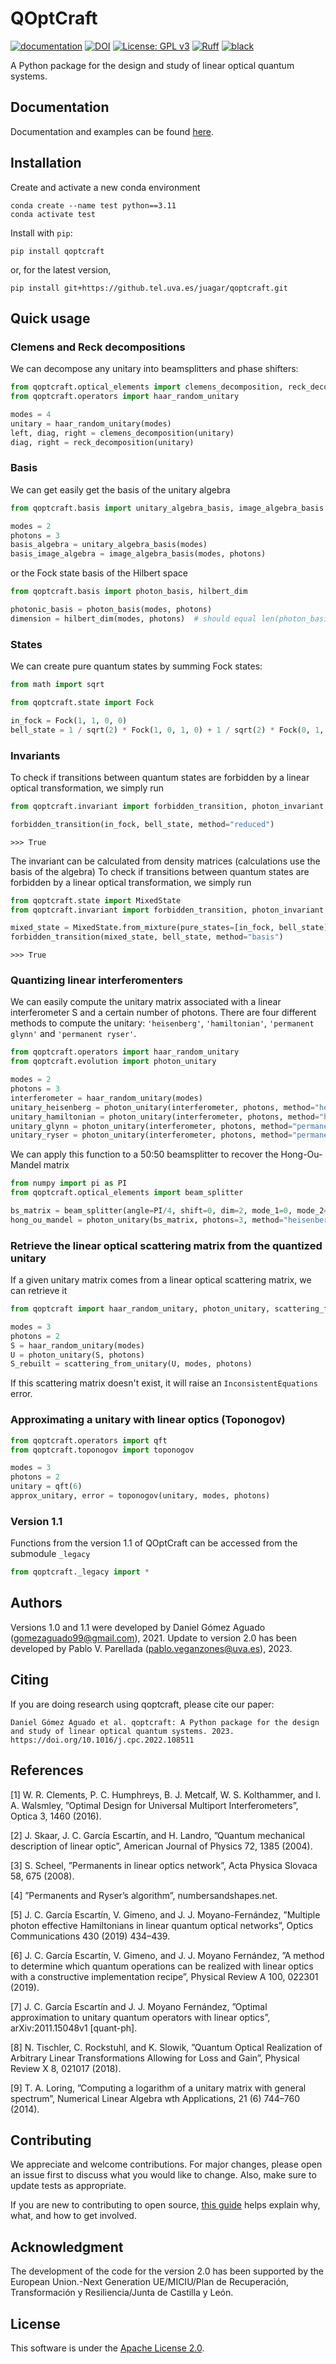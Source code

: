 # QOptCraft
[![documentation](https://img.shields.io/badge/docs-mkdocs%20material-blue.svg?style=flat)](https://pablovegan.github.io/QOptCraft/)
[![DOI](https://zenodo.org/badge/DOI/10.5281/zenodo.8167528.svg)](https://doi.org/10.5281/zenodo.8167528)
[![License: GPL v3](https://img.shields.io/badge/License-GPLv3-blue.svg)](https://www.gnu.org/licenses/gpl-3.0)
[![Ruff](https://img.shields.io/endpoint?url=https://raw.githubusercontent.com/charliermarsh/ruff/main/assets/badge/v1.json)](https://github.com/charliermarsh/ruff)
[![black](https://img.shields.io/badge/code%20style-black-black)](https://github.com/psf/black)


A Python package for the design and study of linear optical quantum systems.

## Documentation
Documentation and examples can be found [here](https://pablovegan.github.io/QOptCraft/).


## Installation
Create and activate a new conda environment
```console
conda create --name test python==3.11
conda activate test
```

Install with `pip`:
```console
pip install qoptcraft
```
or, for the latest version,
```console
pip install git+https://github.tel.uva.es/juagar/qoptcraft.git
```

## Quick usage

### Clemens and Reck decompositions

We can decompose any unitary into beamsplitters and phase shifters:
```python
from qoptcraft.optical_elements import clemens_decomposition, reck_decomposition
from qoptcraft.operators import haar_random_unitary

modes = 4
unitary = haar_random_unitary(modes)
left, diag, right = clemens_decomposition(unitary)
diag, right = reck_decomposition(unitary)
```

### Basis

We can get easily get the basis of the unitary algebra
```python
from qoptcraft.basis import unitary_algebra_basis, image_algebra_basis

modes = 2
photons = 3
basis_algebra = unitary_algebra_basis(modes)
basis_image_algebra = image_algebra_basis(modes, photons)
```

or the Fock state basis of the Hilbert space
```python
from qoptcraft.basis import photon_basis, hilbert_dim

photonic_basis = photon_basis(modes, photons)
dimension = hilbert_dim(modes, photons)  # should equal len(photon_basis)
```

### States

We can create pure quantum states by summing Fock states:
```python
from math import sqrt

from qoptcraft.state import Fock

in_fock = Fock(1, 1, 0, 0)
bell_state = 1 / sqrt(2) * Fock(1, 0, 1, 0) + 1 / sqrt(2) * Fock(0, 1, 0, 1)
```

### Invariants

To check if transitions between quantum states are forbidden by a linear optical transformation, we simply run
```python
from qoptcraft.invariant import forbidden_transition, photon_invariant

forbidden_transition(in_fock, bell_state, method="reduced")
```
```console
>>> True
```

The invariant can be calculated from density matrices (calculations use the basis of the algebra)
To check if transitions between quantum states are forbidden by a linear optical transformation, we simply run
```python
from qoptcraft.state import MixedState
from qoptcraft.invariant import forbidden_transition, photon_invariant

mixed_state = MixedState.from_mixture(pure_states=[in_fock, bell_state], probs=[0.5, 0.5])
forbidden_transition(mixed_state, bell_state, method="basis")
```
```console
>>> True
```

### Quantizing linear interferomenters

We can easily compute the unitary matrix associated with a linear interferometer S and a certain number of photons. There are four different methods to compute the unitary: `'heisenberg'`, `'hamiltonian'`, `'permanent glynn'` and `'permanent ryser'`.

```python
from qoptcraft.operators import haar_random_unitary
from qoptcraft.evolution import photon_unitary

modes = 2
photons = 3
interferometer = haar_random_unitary(modes)
unitary_heisenberg = photon_unitary(interferometer, photons, method="heisenberg")
unitary_hamiltonian = photon_unitary(interferometer, photons, method="hamiltonian")
unitary_glynn = photon_unitary(interferometer, photons, method="permanent glynn")
unitary_ryser = photon_unitary(interferometer, photons, method="permanent ryser")
```

We can apply this function to a 50:50 beamsplitter to recover the Hong-Ou-Mandel matrix

```python
from numpy import pi as PI
from qoptcraft.optical_elements import beam_splitter

bs_matrix = beam_splitter(angle=PI/4, shift=0, dim=2, mode_1=0, mode_2=1, convention="clemens")
hong_ou_mandel = photon_unitary(bs_matrix, photons=3, method="heisenberg")
```

### Retrieve the linear optical scattering matrix from the quantized unitary
If a given unitary matrix comes from a linear optical scattering matrix, we can retrieve it
```python
from qoptcraft import haar_random_unitary, photon_unitary, scattering_from_unitary

modes = 3
photons = 2
S = haar_random_unitary(modes)
U = photon_unitary(S, photons)
S_rebuilt = scattering_from_unitary(U, modes, photons)
```
If this scattering matrix doesn't exist, it will raise an `InconsistentEquations` error.
### Approximating a unitary with linear optics (Toponogov)
```python
from qoptcraft.operators import qft
from qoptcraft.toponogov import toponogov

modes = 3
photons = 2
unitary = qft(6)
approx_unitary, error = toponogov(unitary, modes, photons)
```

### Version 1.1

Functions from the version 1.1 of QOptCraft can be accessed from the submodule `_legacy`
```python
from qoptcraft._legacy import *
```


## Authors

Versions 1.0 and 1.1 were developed by Daniel Gómez Aguado (gomezaguado99@gmail.com), 2021. Update to version 2.0 has been developed by Pablo V. Parellada (pablo.veganzones@uva.es), 2023.


## Citing

If you are doing research using qoptcraft, please cite our paper:

    Daniel Gómez Aguado et al. qoptcraft: A Python package for the design and study of linear optical quantum systems. 2023. https://doi.org/10.1016/j.cpc.2022.108511


## References

[1] W. R. Clements, P. C. Humphreys, B. J. Metcalf, W. S. Kolthammer, and I. A. Walsmley, ”Optimal Design for Universal Multiport Interferometers”, Optica 3, 1460 (2016).

[2] J. Skaar, J. C. García Escartín, and H. Landro, ”Quantum mechanical description of linear optic”, American Journal of Physics 72, 1385 (2004).

[3] S. Scheel, ”Permanents in linear optics network”, Acta Physica Slovaca 58, 675 (2008).

[4] ”Permanents and Ryser’s algorithm”, numbersandshapes.net.

[5] J. C. García Escartín, V. Gimeno, and J. J. Moyano-Fernández, ”Multiple photon effective Hamiltonians in linear quantum optical networks”, Optics Communications 430 (2019) 434–439.

[6] J. C. García Escartín, V. Gimeno, and J. J. Moyano Fernández, ”A method to determine which quantum operations can be realized with linear optics with a constructive implementation recipe”, Physical Review A 100, 022301 (2019).

[7] J. C. García Escartín and J. J. Moyano Fernández, ”Optimal approximation to unitary quantum operators with linear optics”, arXiv:2011.15048v1 [quant-ph].

[8] N. Tischler, C. Rockstuhl, and K. Slowik, ”Quantum Optical Realization of Arbitrary Linear Transformations Allowing for Loss and Gain”, Physical Review X 8, 021017 (2018).

[9] T. A. Loring, ”Computing a logarithm of a unitary matrix with general spectrum”, Numerical Linear Algebra wth Applications, 21 (6) 744–760 (2014).


## Contributing

We appreciate and welcome contributions. For major changes, please open an issue first
to discuss what you would like to change. Also, make sure to update tests as appropriate.

If you are new to contributing to open source, [this guide](https://opensource.guide/how-to-contribute/) helps explain why, what, and how to get involved.

## Acknowledgment

The development of the code for the version 2.0 has been supported by the European Union.-Next Generation UE/MICIU/Plan de Recuperación, Transformación y Resiliencia/Junta de Castilla y León.


## License

This software is under the [Apache License 2.0](https://choosealicense.com/licenses/apache-2.0/).
